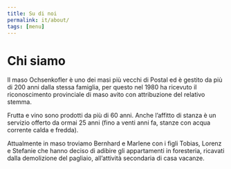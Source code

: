 ```yaml
---
title: Su di noi
permalink: it/about/
tags: [menu]
---
```


# Chi siamo

Il maso Ochsenkofler è uno dei masi più vecchi di Postal ed è gestito da più di 200 anni dalla stessa famiglia, per questo nel 1980 ha ricevuto il riconoscimento provinciale di maso avito con attribuzione del relativo stemma.

Frutta e vino sono prodotti da più di 60 anni. Anche l’affitto di stanza è un servizio offerto da ormai 25 anni (fino a venti anni fa, stanze con acqua corrente calda e fredda).

Attualmente in maso troviamo Bernhard e Marlene con i figli Tobias, Lorenz e Stefanie che hanno deciso di adibire gli appartamenti in foresteria, ricavati dalla demolizione del pagliaio, all’attività secondaria di casa vacanze.
